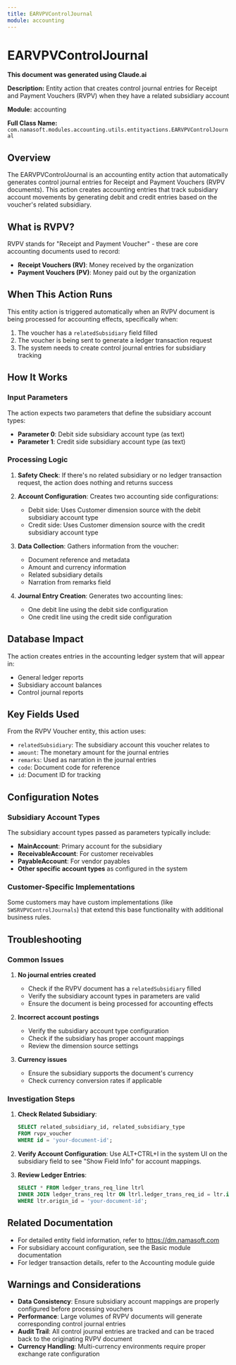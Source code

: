 ```yaml
---
title: EARVPVControlJournal
module: accounting
---
```


<div class='entity-flows'>

# EARVPVControlJournal

**This document was generated using Claude.ai**

**Description:** Entity action that creates control journal entries for Receipt and Payment Vouchers (RVPV) when they have a related subsidiary account

**Module:** accounting

**Full Class Name:** `com.namasoft.modules.accounting.utils.entityactions.EARVPVControlJournal`

## Overview

The EARVPVControlJournal is an accounting entity action that automatically generates control journal entries for Receipt and Payment Vouchers (RVPV documents). This action creates accounting entries that track subsidiary account movements by generating debit and credit entries based on the voucher's related subsidiary.

## What is RVPV?

RVPV stands for "Receipt and Payment Voucher" - these are core accounting documents used to record:
- **Receipt Vouchers (RV)**: Money received by the organization
- **Payment Vouchers (PV)**: Money paid out by the organization

## When This Action Runs

This entity action is triggered automatically when an RVPV document is being processed for accounting effects, specifically when:

1. The voucher has a `relatedSubsidiary` field filled
2. The voucher is being sent to generate a ledger transaction request
3. The system needs to create control journal entries for subsidiary tracking

## How It Works

### Input Parameters
The action expects two parameters that define the subsidiary account types:
- **Parameter 0**: Debit side subsidiary account type (as text)
- **Parameter 1**: Credit side subsidiary account type (as text)

### Processing Logic

1. **Safety Check**: If there's no related subsidiary or no ledger transaction request, the action does nothing and returns success

2. **Account Configuration**: Creates two accounting side configurations:
   - Debit side: Uses Customer dimension source with the debit subsidiary account type
   - Credit side: Uses Customer dimension source with the credit subsidiary account type

3. **Data Collection**: Gathers information from the voucher:
   - Document reference and metadata
   - Amount and currency information
   - Related subsidiary details
   - Narration from remarks field

4. **Journal Entry Creation**: Generates two accounting lines:
   - One debit line using the debit side configuration
   - One credit line using the credit side configuration

## Database Impact

The action creates entries in the accounting ledger system that will appear in:
- General ledger reports
- Subsidiary account balances
- Control journal reports

## Key Fields Used

From the RVPV Voucher entity, this action uses:
- `relatedSubsidiary`: The subsidiary account this voucher relates to
- `amount`: The monetary amount for the journal entries
- `remarks`: Used as narration in the journal entries
- `code`: Document code for reference
- `id`: Document ID for tracking

## Configuration Notes

### Subsidiary Account Types
The subsidiary account types passed as parameters typically include:
- **MainAccount**: Primary account for the subsidiary
- **ReceivableAccount**: For customer receivables
- **PayableAccount**: For vendor payables
- **Other specific account types** as configured in the system

### Customer-Specific Implementations

Some customers may have custom implementations (like `SWSRVPVControlJournals`) that extend this base functionality with additional business rules.

## Troubleshooting

### Common Issues

1. **No journal entries created**
   - Check if the RVPV document has a `relatedSubsidiary` filled
   - Verify the subsidiary account types in parameters are valid
   - Ensure the document is being processed for accounting effects

2. **Incorrect account postings**
   - Verify the subsidiary account type configuration
   - Check if the subsidiary has proper account mappings
   - Review the dimension source settings

3. **Currency issues**
   - Ensure the subsidiary supports the document's currency
   - Check currency conversion rates if applicable

### Investigation Steps

1. **Check Related Subsidiary**:
   ```sql
   SELECT related_subsidiary_id, related_subsidiary_type
   FROM rvpv_voucher 
   WHERE id = 'your-document-id';
   ```

2. **Verify Account Configuration**:
   Use ALT+CTRL+I in the system UI on the subsidiary field to see "Show Field Info" for account mappings.

3. **Review Ledger Entries**:
   ```sql
   SELECT * FROM ledger_trans_req_line ltrl
   INNER JOIN ledger_trans_req ltr ON ltrl.ledger_trans_req_id = ltr.id
   WHERE ltr.origin_id = 'your-document-id';
   ```

## Related Documentation

- For detailed entity field information, refer to https://dm.namasoft.com
- For subsidiary account configuration, see the Basic module documentation
- For ledger transaction details, refer to the Accounting module guide

## Warnings and Considerations

- **Data Consistency**: Ensure subsidiary account mappings are properly configured before processing vouchers
- **Performance**: Large volumes of RVPV documents will generate corresponding control journal entries
- **Audit Trail**: All control journal entries are tracked and can be traced back to the originating RVPV document
- **Currency Handling**: Multi-currency environments require proper exchange rate configuration

</div>

